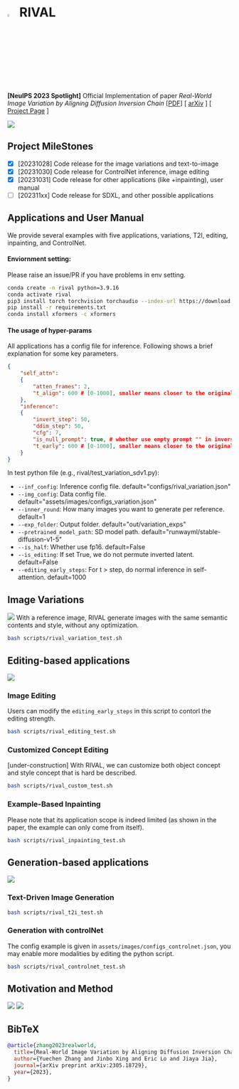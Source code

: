 # <img src="assets/favicon.png" width="4%"> RIVAL
**[NeuIPS 2023 Spotlight]** Official Implementation of paper *Real-World Image Variation by Aligning Diffusion Inversion Chain*
[[PDF](assets/rival_paper.pdf)] [ [arXiv](https://arxiv.org/abs/2305.18729) ] [ [Project Page](https://rival-diff.github.io/) ]

![](assets/free_generation.png)

## Project MileStones
- [x] [20231028] Code release for the image variations and text-to-image
- [x] [20231030] Code release for ControlNet inference, image editing
- [x] [20231031] Code release for other applications (like +inpainting), user manual
- [ ] [202311xx] Code release for SDXL, and other possible applications

## Applications and User Manual
We provide several examples with five applications, variations, T2I, editing, inpainting, and ControlNet.
#### Enviornment setting:
Please raise an issue/PR if you have problems in env setting.
```bash
conda create -n rival python=3.9.16
conda activate rival
pip3 install torch torchvision torchaudio --index-url https://download.pytorch.org/whl/cu118
pip install -r requirements.txt
conda install xformers -c xformers
```
#### The usage of hyper-params
All applications has a config file for inference. Following shows a brief explanation for some key parameters.
```json
{
    "self_attn":
    {
        "atten_frames": 2,
        "t_align": 600 # [0-1000], smaller means closer to the original image (semantically).
    },
    "inference":
    {
        "invert_step": 50,
        "ddim_step": 50,
        "cfg": 7,
        "is_null_prompt": true, # whether use empty prompt "" in inversion.
        "t_early": 600 # [0-1000], smaller means closer to the original image (low-level color distribution).
    }
}
```
In test python file (e.g., rival/test_variation_sdv1.py):

- `--inf_config`: Inference config file. default="configs/rival_variation.json"
- `--img_config`: Data config file. default="assets/images/configs_variation.json"
- `--inner_round`: How many images you want to generate per reference. default=1
- `--exp_folder`: Output folder. default="out/variation_exps"
- `--pretrained_model_path`: SD model path. default="runwayml/stable-diffusion-v1-5"
- `--is_half`: Whether use fp16.  default=False
- `--is_editing`: If set True, we do not permute inverted latent. default=False
- `--editing_early_steps`: For t > step, do normal inference in self-attention. default=1000

## Image Variations
![](assets/variation.png)
With a reference image, RIVAL generate images with the same semantic contents and style, without any optimization.
```bash
bash scripts/rival_variation_test.sh
```

## Editing-based applications
![](assets/editing.png)
### Image Editing
Users can modify the `editing_early_steps` in this script to contorl the editing strength.
```bash
bash scripts/rival_editing_test.sh
```

### Customized Concept Editing
[under-construction] With RIVAL, we can customize both object concept and style concept that is hard be described.
```bash
bash scripts/rival_custom_test.sh
```

### Example-Based Inpainting
Please note that its application scope is indeed limited (as shown in the paper, the example can only come from itself).
```bash
bash scripts/rival_inpainting_test.sh
```

## Generation-based applications
![](assets/transfer.png)
### Text-Driven Image Generation
```bash
bash scripts/rival_t2i_test.sh
```

### Generation with controlNet
The config example is given in `assets/images/configs_controlnet.json`, you may enable more modalities by editing the python script.
```bash
bash scripts/rival_controlnet_test.sh
```

## Motivation and Method
![](assets/method.png)
![](assets/method_2.png)

## BibTeX
```bibtex
@article{zhang2023realworld,
  title={Real-World Image Variation by Aligning Diffusion Inversion Chain}, 
  author={Yuechen Zhang and Jinbo Xing and Eric Lo and Jiaya Jia},
  journal={arXiv preprint arXiv:2305.18729},
  year={2023},
}
```

